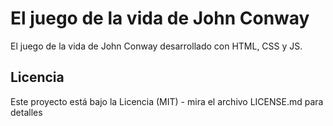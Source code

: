 # El juego de la vida de John Conway
 
El juego de la vida de John Conway desarrollado con HTML, CSS y JS.

## Licencia
Este proyecto está bajo la Licencia (MIT) - mira el archivo LICENSE.md para detalles
